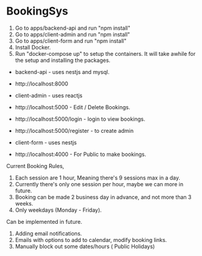 # BookingSys

1. Go to apps/backend-api and run "npm install" 
2. Go to apps/client-admin and run "npm install" 
3. Go to apps/client-form and run "npm install" 
4. Install Docker.
5. Run "docker-compose up" to setup the containers. It will take awhile for the setup and installing the packages.

- backend-api - uses nestjs and mysql. 
- http://localhost:8000 



- client-admin - uses reactjs 
- http://localhost:5000 - Edit / Delete Bookings. 
- http://localhost:5000/login - login to view bookings. 
- http://localhost:5000/register - to create admin 



- client-form - uses nestjs 
- http://localhost:4000 - For Public to make bookings.



Current Booking Rules,
1. Each session are 1 hour, Meaning there's 9 sessions max in a day.
2. Currently there's only one session per hour, maybe we can more in future.
3. Booking can be made 2 business day in advance, and not more than 3 weeks.
4. Only weekdays (Monday - Friday).

Can be implemented in future.
1. Adding email notifications.
2. Emails with options to add to calendar, modify booking links.
3. Manually block out some dates/hours ( Public Holidays)
